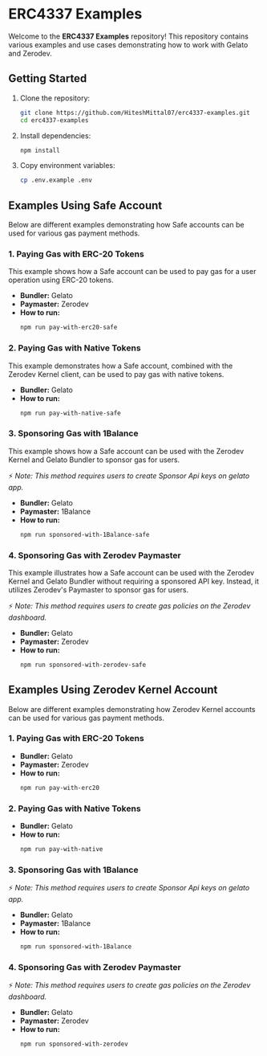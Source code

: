 # ERC4337 Examples

Welcome to the **ERC4337 Examples** repository! This repository contains various examples and use cases demonstrating how to work with Gelato and Zerodev.

## Getting Started

1. Clone the repository:

   ```sh
   git clone https://github.com/HiteshMittal07/erc4337-examples.git
   cd erc4337-examples
   ```

2. Install dependencies:

   ```sh
   npm install
   ```

3. Copy environment variables:
   ```sh
   cp .env.example .env
   ```

## Examples Using Safe Account

Below are different examples demonstrating how Safe accounts can be used for various gas payment methods.

### 1. Paying Gas with ERC-20 Tokens

This example shows how a Safe account can be used to pay gas for a user operation using ERC-20 tokens.

- **Bundler:** Gelato
- **Paymaster:** Zerodev
- **How to run:**
  ```sh
  npm run pay-with-erc20-safe
  ```

### 2. Paying Gas with Native Tokens

This example demonstrates how a Safe account, combined with the Zerodev Kernel client, can be used to pay gas with native tokens.

- **Bundler:** Gelato
- **How to run:**
  ```sh
  npm run pay-with-native-safe
  ```

### 3. Sponsoring Gas with 1Balance

This example shows how a Safe account can be used with the Zerodev Kernel and Gelato Bundler to sponsor gas for users.

⚡ _Note: This method requires users to create Sponsor Api keys on gelato app._

- **Bundler:** Gelato
- **Paymaster:** 1Balance
- **How to run:**
  ```sh
  npm run sponsored-with-1Balance-safe
  ```

### 4. Sponsoring Gas with Zerodev Paymaster

This example illustrates how a Safe account can be used with the Zerodev Kernel and Gelato Bundler without requiring a sponsored API key. Instead, it utilizes Zerodev's Paymaster to sponsor gas for users.

⚡ _Note: This method requires users to create gas policies on the Zerodev dashboard._

- **Bundler:** Gelato
- **Paymaster:** Zerodev
- **How to run:**
  ```sh
  npm run sponsored-with-zerodev-safe
  ```

## Examples Using Zerodev Kernel Account

Below are different examples demonstrating how Zerodev Kernel accounts can be used for various gas payment methods.

### 1. Paying Gas with ERC-20 Tokens

- **Bundler:** Gelato
- **Paymaster:** Zerodev
- **How to run:**
  ```sh
  npm run pay-with-erc20
  ```

### 2. Paying Gas with Native Tokens

- **Bundler:** Gelato
- **How to run:**
  ```sh
  npm run pay-with-native
  ```

### 3. Sponsoring Gas with 1Balance

⚡ _Note: This method requires users to create Sponsor Api keys on gelato app._

- **Bundler:** Gelato
- **Paymaster:** 1Balance
- **How to run:**
  ```sh
  npm run sponsored-with-1Balance
  ```

### 4. Sponsoring Gas with Zerodev Paymaster

⚡ _Note: This method requires users to create gas policies on the Zerodev dashboard._

- **Bundler:** Gelato
- **Paymaster:** Zerodev
- **How to run:**
  ```sh
  npm run sponsored-with-zerodev
  ```
